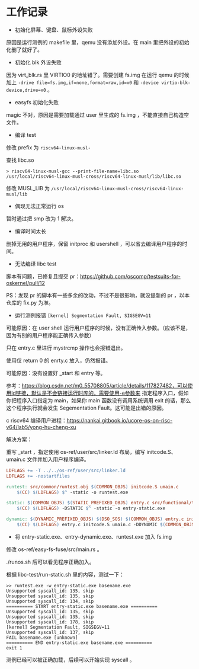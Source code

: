 # 工作记录

- 初始化屏幕、键盘、鼠标外设失败

原因是运行测例的 makefile 里，qemu 没有添加外设。在 main 里把外设的初始化删了就好了。

- 初始化 blk 外设失败

因为 virt_blk.rs 里 VIRTIO0 的地址错了。需要创建 fs.img 在运行 qemu 的时候加上 `-drive file=fs.img,if=none,format=raw,id=x0` 和 `-device virtio-blk-device,drive=x0` 。

- easyfs 初始化失败

magic 不对，原因是需要加载通过 user 里生成的 fs.img ，不能直接自己构造空文件。

- 编译 test

修改 prefix 为 `riscv64-linux-musl-`

查找 libc.so

```
> riscv64-linux-musl-gcc --print-file-name=libc.so
/usr/local/riscv64-linux-musl-cross/riscv64-linux-musl/lib/libc.so
```

修改 MUSL_LIB 为 `/usr/local/riscv64-linux-musl-cross/riscv64-linux-musl/lib`

- 偶现无法正常运行 os

暂时通过把 smp 改为 1 解决。

- 编译时间太长

删掉无用的用户程序，保留 initproc 和 usershell ，可以省去编译用户程序的时间。

- 无法编译 libc test

脚本有问题，已修复且提交 pr：https://github.com/oscomp/testsuits-for-oskernel/pull/12

PS：发现 pr 的脚本有一些多余的改动，不过不是很影响，就没提新的 pr ，以本仓库的 fix.py 为准。

- 运行测例报错 `[kernel] Segmentation Fault, SIGSEGV=11`

可能原因：在 user shell 运行用户程序的时候，没有正确传入参数。（应该不是，因为有别的用户程序能正确传入参数）

只在 entry.c 里进行 mystrcmp 操作也会报错退出。

使用仅 return 0 的 enrty.c 放入，仍然报错。

可能原因：没有设置好 \_start 和 entry 等。

参考：https://blog.csdn.net/m0_55708805/article/details/117827482，可以使用ld链接，默认是不会链接运行时库的，需要使用-e参数来 指定程序入口，假如你把程序入口指定为 main，如果你 main 函数没有调用系统调用 exit 的话，那么这个程序执行就会发生 Segementation Fault。这可能是出错的原因。

c riscv64 编译用户进程：https://nankai.gitbook.io/ucore-os-on-risc-v64/lab5/yong-hu-cheng-xu

解决方案：

重写 \_start ，指定使用 os-ref/user/src/linker.ld 布局，编写 initcode.S、umain.c 文件并加入用户程序编译。

```makefile
LDFLAGS += -T ../../os-ref/user/src/linker.ld
LDFLAGS += -nostartfiles

runtest: src/common/runtest.obj $(COMMON_OBJS) initcode.S umain.c
	$(CC) $(LDFLAGS) $^ -static -o runtest.exe

static: $(COMMON_OBJS) $(STATIC_PREFIXED_OBJS) entry.c src/functional/tls_align_dso.obj initcode.S umain.c
	$(CC) $(LDFLAGS) -DSTATIC $^ -static -o entry-static.exe

dynamic: $(DYNAMIC_PREFIXED_OBJS) $(DSO_SOS) $(COMMON_OBJS) entry.c initcode.S umain.c
	$(CC) $(LDFLAGS) entry.c initcode.S umain.c -DDYNAMIC $(COMMON_OBJS) $(DYNAMIC_PREFIXED_OBJS) -Lsrc/functional -Lsrc/regression  -o entry-dynamic.exe -rdynamic
```

- 将 entry-static.exe、entry-dynamic.exe、runtest.exe 加入 fs.img

修改 os-ref/easy-fs-fuse/src/main.rs 。

./runos.sh 后可以看见程序正确加入。

根据 libc-test/run-static.sh 里的内容，测试一下：

```
>> runtest.exe -w entry-static.exe basename.exe
Unsupported syscall_id: 135, skip
Unsupported syscall_id: 135, skip
Unsupported syscall_id: 134, skip
========== START entry-static.exe basename.exe ==========
Unsupported syscall_id: 135, skip
Unsupported syscall_id: 135, skip
Unsupported syscall_id: 178, skip
[kernel] Segmentation Fault, SIGSEGV=11
Unsupported syscall_id: 137, skip
FAIL basename.exe [unknown]
========== END entry-static.exe basename.exe ==========
exit 1
```

测例已经可以被正确加载，后续可以开始实现 syscall 。
